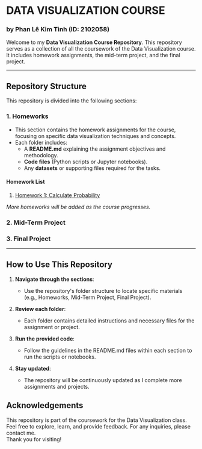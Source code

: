 # DATA VISUALIZATION COURSE 
### by Phan Lê Kim Tình (ID: 2102058)

Welcome to my **Data Visualization Course Repository**. This repository serves as a collection of all the coursework of the Data Visualization course. It includes homework assignments, the mid-term project, and the final project. 

---

## Repository Structure

This repository is divided into the following sections:

### **1. Homeworks**
- This section contains the homework assignments for the course, focusing on specific data visualization techniques and concepts.
- Each folder includes:
  - A **README.md** explaining the assignment objectives and methodology.
  - **Code files** (Python scripts or Jupyter notebooks).
  - Any **datasets** or supporting files required for the tasks.
#### Homework List
1. [Homework 1: Calculate Probability](./Homeworks/Hw1/hw1.py)

*More homeworks will be added as the course progresses.*

### **2. Mid-Term Project** 

### **3. Final Project**

---

## How to Use This Repository

1. **Navigate through the sections**:
   - Use the repository's folder structure to locate specific materials (e.g., Homeworks, Mid-Term Project, Final Project).

2. **Review each folder**:
   - Each folder contains detailed instructions and necessary files for the assignment or project.

3. **Run the provided code**:
   - Follow the guidelines in the README.md files within each section to run the scripts or notebooks.

4. **Stay updated**:
   - The repository will be continuously updated as I complete more assignments and projects.

## Acknowledgements

This repository is part of the coursework for the Data Visualization class.  
Feel free to explore, learn, and provide feedback. For any inquiries, please contact me.  
Thank you for visiting!
